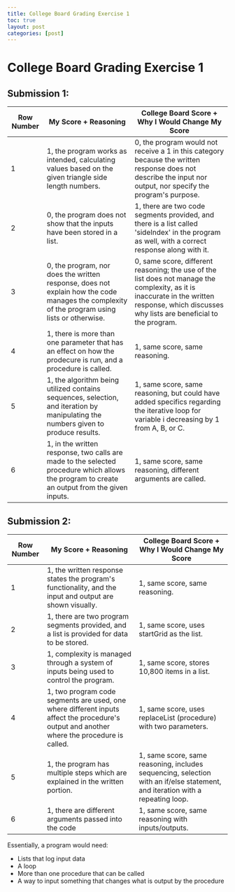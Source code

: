 ```yaml
---
title: College Board Grading Exercise 1
toc: true
layout: post
categories: [post]
---
```

# College Board Grading Exercise 1

## Submission 1:

| Row Number | My Score + Reasoning | College Board Score + Why I Would Change My Score|
| --- | --- | --- |
| 1 | 1, the program works as intended, calculating values based on the given triangle side length numbers.| 0, the program would not receive a 1 in this category because the written response does not describe the input nor output, nor specify the program's purpose. |
| 2 | 0, the program does not show that the inputs have been stored in a list. | 1, there are two code segments provided, and there is a list called 'sideIndex' in the program as well, with a correct response along with it.|
| 3 | 0, the program, nor does the written response, does not explain how the code manages the complexity of the program using lists or otherwise. | 0, same score, different reasoning; the use of the list does not manage the complexity, as it is inaccurate in the written response, which discusses why lists are beneficial to the program. |
| 4 | 1, there is more than one parameter that has an effect on how the prodecure is run, and a procedure is called. | 1, same score, same reasoning. |
| 5 | 1, the algorithm being utilized contains sequences, selection, and iteration by manipulating the numbers given to produce results. | 1, same score, same reasoning, but could have added specifics regarding the iterative loop for variable i decreasing by 1 from A, B, or C. |
| 6 | 1, in the written response, two calls are made to the selected procedure which allows the program to create an output from the given inputs. | 1, same score, same reasoning, different arguments are called. |

## Submission 2:

| Row Number | My Score + Reasoning | College Board Score + Why I Would Change My Score|
| --- | ------ | ------- |
| 1 | 1, the written response states the program's functionality, and the input and output are shown visually. | 1, same score, same reasoning. |
| 2 | 1, there are two program segments provided, and a list is provided for data to be stored. | 1, same score, uses startGrid as the list. |
| 3 | 1, complexity is managed through a system of inputs being used to control the program. | 1, same score, stores 10,800 items in a list. 
| 4 | 1, two program code segments are used, one where different inputs affect the procedure's output and another where the procedure is called. | 1, same score, uses replaceList (procedure) with two parameters. |
| 5 | 1, the program has multiple steps which are explained in the written portion. | 1, same score, same reasoning, includes sequencing, selection with an if/else statement, and iteration with a repeating loop. |
| 6 | 1, there are different arguments passed into the code | 1, same score, same reasoning with inputs/outputs. |

Essentially, a program would need:
- Lists that log input data
- A loop
- More than one procedure that can be called
- A way to input something that changes what is output by the procedure